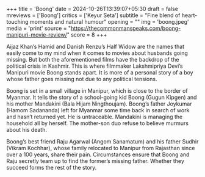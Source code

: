 +++
title = 'Boong'
date = 2024-10-26T13:39:07+05:30
draft = false
mreviews = ['Boong']
critics = ['Keyur Seta']
subtitle = "Fine blend of heart-touching moments and natural humour"
opening = ""
img = 'boong.jpeg'
media = 'print'
source = "https://thecommonmanspeaks.com/boong-manipuri-movie-review/"
score = 8
+++

Aijaz Khan’s Hamid and Danish Renzu’s Half Widow are the names that easily come to my mind when it comes to movies about husbands going missing. But both the aforementioned films have the backdrop of the political crisis in Kashmir. This is where filmmaker Lakshmipriya Devi’s Manipuri movie Boong stands apart. It is more of a personal story of a boy whose father goes missing not due to any political tensions.

Boong is set in a small village in Manipur, which is close to the border of Myanmar. It tells the story of a school-going kid Boong (Gugun Kipgen) and his mother Mandakini (Bala Hijam Ningthoujam). Boong’s father Joykumar (Hamom Sadananda) left for Myanmar some time back in search of work and hasn’t returned yet. He is untraceable. Mandakini is managing the household all by herself. The mother-son duo refuse to believe murmurs about his death.

Boong’s best friend Raju Agarwal (Angom Sanamatum) and his father Sudhir (Vikram Kochhar), whose family relocated to Manipur from Rajasthan since over a 100 years, share their pain. Circumstances ensure that Boong and Raju secretly team up to find the former’s missing father. Whether they succeed forms the rest of the story.
